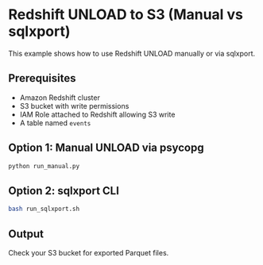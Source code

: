 # Redshift UNLOAD to S3 (Manual vs sqlxport)

This example shows how to use Redshift UNLOAD manually or via sqlxport.

## Prerequisites

- Amazon Redshift cluster
- S3 bucket with write permissions
- IAM Role attached to Redshift allowing S3 write
- A table named `events`

## Option 1: Manual UNLOAD via psycopg

```bash
python run_manual.py
```
## Option 2: sqlxport CLI

```bash
bash run_sqlxport.sh
```

## Output
Check your S3 bucket for exported Parquet files.